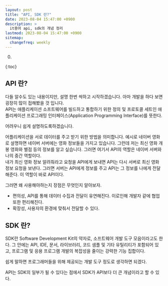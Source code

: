 ```yaml
---
layout: post
title: "API, SDK 란?"
date: 2023-08-04 15:47:00 +0900
description: >
  it용어 api, sdk의 개념 정리
lastmod: 2023-08-04 15:47:00 +0900
sitemap:
  changefreq: weekly
---
```


0. 
{:toc}

## API 란?

다들 알수도 있는 내용이지만, 설명 한번 싹하고 시작하겠습니다. 아마 개발을 하다 보면 굉장히 많이 접해봤을 것 입니다.<br/>
API는 애플리케이션 소프트웨어를 빌드하고 통합하기 위한 정의 및 프로토콜 세트인 애플리케이션 프로그래밍 인터페이스(Application Programming Interface)를 뜻한다.

어려우니 쉽게 설명하도록하겠습니다.

어플리케이션을 서로 데이터를 주고 받기 위한 방법을 의미합니다. 예시로 네이버 영화로 설명하면 네이버 서버에는 영화 정보들을 가지고 있습니다. 
그런데 저는 최신 영화 개봉 영화와 별점 등의 정보를 알고 싶습니다. 그러면 여기서 API의 역할은 네이버 서버와 나의 중간 역할이다.<br/>
내가 최신 영화 정보 알려줘라고 요청을 API에게 보내면 API는 다시 서버로 최신 영화 정보 요청을 보낸다. 그러면 서버는 API에게 정보를 주고 API는 그 정보를 나에게 전달해준다. 이 역할이 바로 API이다.

그러면 왜 사용해야하는지 장점은 무엇인지 알아보자.

* 편의성, API를 통해 데이터 수집과 전달이 유연해진다. 이로인해 개발자 같에 협업 또한 편리해진다.
* 확장성, 사용자의 환경에 맞춰서 전달할 수 있다.

## SDK 란?

SDK란 Software Development Kit의 약자로, 소프트웨어 개발 도구 모음이라고도 한다. 그 안에는 API, IDE, 문서, 라이브러리, 코드 샘플 및 기타 유틸리티가 포함되어 있고, 프로그램 및 응용 프로그램 개발의 복잡성을 줄이는 강력한 기능 집합이다.

쉽게 말하면 프로그래머들을 위해 제공되는 개발 도구 정도로 생각하면 되겠다.

API는 SDK의 일부가 될 수 있다는 점에서 SDK가 API보다 더 큰 개념이라고 할 수 있다.
